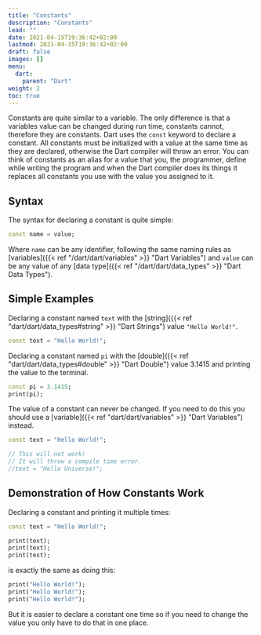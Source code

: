 ```yaml
---
title: "Constants"
description: "Constants"
lead: ""
date: 2021-04-15T19:36:42+02:00
lastmod: 2021-04-15T19:36:42+02:00
draft: false
images: []
menu: 
  dart:
    parent: "Dart"
weight: 2
toc: true
---
```


Constants are quite similar to a variable. The only difference is that a variables value can be changed during run time, constants cannot, therefore they are constants. Dart uses the `const` keyword to declare a constant. All constants must be initialized with a value at the same time as they are declared, otherwise the Dart compiler will throw an error. You can think of constants as an alias for a value that you, the programmer, define while writing the program and when the Dart compiler does its things it replaces all constants you use with the value you assigned to it.

## Syntax

The syntax for declaring a constant is quite simple:

```dart
const name = value;
```

Where `name` can be any identifier, following the same naming rules as [variables]({{< ref "/dart/dart/variables" >}} "Dart Variables") and `value` can be any value of any [data type]({{< ref "/dart/dart/data_types" >}} "Dart Data Types").

## Simple Examples

Declaring a constant named `text` with the [string]({{< ref "dart/dart/data_types#string" >}} "Dart Strings") value `"Hello World!"`.

```dart
const text = "Hello World!";
```

Declaring a constant named `pi` with the [double]({{< ref "dart/dart/data_types#double" >}} "Dart Double") value 3.1415 and printing the value to the terminal.

```dart
const pi = 3.1415;
print(pi);
```

The value of a constant can never be changed. If you need to do this you should use a [variable]({{< ref "dart/dart/variables" >}} "Dart Variables") instead.

```dart
const text = "Hello World!";

// This will not work!
// It will throw a compile time error.
//text = "Hello Universe!";
```

## Demonstration of How Constants Work

Declaring a constant and printing it multiple times:

```dart
const text = "Hello World!";

print(text);
print(text);
print(text);
```

is exactly the same as doing this:

```dart
print("Hello World!");
print("Hello World!");
print("Hello World!");
```

But it is easier to declare a constant one time so if you need to change the value you only have to do that in one place.
